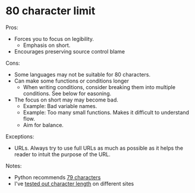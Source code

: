 # 80 character limit

Pros:

* Forces you to focus on legibility.
  * Emphasis on short.
* Encourages preserving source control blame

Cons:

* Some languages may not be suitable for 80 characters.
* Can make some functions or conditions longer
  * When writing conditions, consider breaking them into multiple conditions. See below for easoning.
* The focus on short may may become bad.
  * Example: Bad variable names.
  * Example: Too many small functions. Makes it difficult to understand flow.
  * Aim for balance.

Exceptions:

* URLs. Always try to use full URLs as much as possible as it helps the reader to intuit the purpose of the URL.

Notes:

* Python recommends [79 characters](https://www.python.org/dev/peps/pep-0008/#maximum-line-length)
* I've [tested out character length](https://github.com/aizatto/character-length) on different sites


